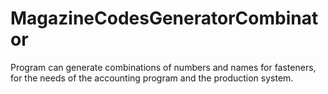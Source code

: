 # MagazineCodesGeneratorCombinator
Program can generate combinations of numbers and names for fasteners, for the needs of the accounting program and the production system.
